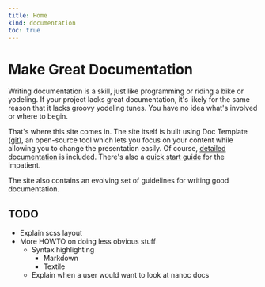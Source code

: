 ```yaml
--- 
title: Home
kind: documentation
toc: true
---
```


# Make Great Documentation

Writing documentation is a skill, just like programming or riding a
bike or yodeling. If your project lacks great documentation, it's
likely for the same reason that it lacks groovy yodeling tunes. You
have no idea what's involved or where to begin.

That's where this site comes in. The site itself is built using
Doc Template ([git](https://github.com/flyingmachine/doctemplate)), an
open-source tool which lets you focus on your content while allowing
you to change the presentation easily. Of course,
[detailed documentation](docdocs) is included. There's also a
[quick start guide](quickstart) for the impatient.

The site also contains an evolving set of guidelines for writing good
documentation.

## TODO

* Explain scss layout
* More HOWTO on doing less obvious stuff
    * Syntax highlighting
        * Markdown
        * Textile
    * Explain when a user would want to look at nanoc docs
